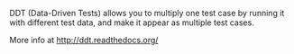 DDT (Data-Driven Tests) allows you to multiply one test case
by running it with different test data, and make it appear as
multiple test cases.

More info at http://ddt.readthedocs.org/
